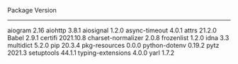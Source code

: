 Package            Version
------------------ ---------
aiogram            2.16
aiohttp            3.8.1
aiosignal          1.2.0
async-timeout      4.0.1
attrs              21.2.0
Babel              2.9.1
certifi            2021.10.8
charset-normalizer 2.0.8
frozenlist         1.2.0
idna               3.3
multidict          5.2.0
pip                20.3.4
pkg-resources      0.0.0
python-dotenv      0.19.2
pytz               2021.3
setuptools         44.1.1
typing-extensions  4.0.0
yarl               1.7.2
